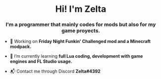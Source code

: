 <h1 align="center">Hi! I'm Zelta</h1>
<h3 align="center">I'm a programmer that mainly codes for mods but also for my game proyects.</h3>

-  🔧 Working on **Friday Night Funkin' Challenged mod and a Minecraft modpack.**

-  📖 I’m currently learning **full Lua coding, development with game engines and FL Studio usage.**

-  📬 Contact me through Discord **Zelta#4392**
